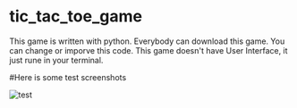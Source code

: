 # tic_tac_toe_game

This game is written with python.
Everybody can download this game. 
You can change or imporve this code. 
This game doesn't have User Interface, it just rune in your terminal.

#Here is some test screenshots

![test](http://img-gallary-141.herokuapp.com/media/diagnwinner1.png)



